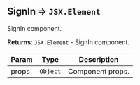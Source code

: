 <a name="module_SignIn"></a>

## SignIn ⇒ <code>JSX.Element</code>
SignIn component.

**Returns**: <code>JSX.Element</code> - SignIn component.  

| Param | Type | Description |
| --- | --- | --- |
| props | <code>Object</code> | Component props. |

